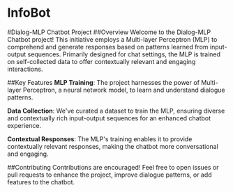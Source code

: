 # InfoBot
#Dialog-MLP Chatbot Project
##Overview
Welcome to the Dialog-MLP Chatbot project! This initiative employs a Multi-layer Perceptron (MLP) to comprehend and generate responses based on patterns learned from input-output sequences. Primarily designed for chat settings, the MLP is trained on self-collected data to offer contextually relevant and engaging interactions.

##Key Features
**MLP Training**: The project harnesses the power of Multi-layer Perceptron, a neural network model, to learn and understand dialogue patterns.

**Data Collection**: We've curated a dataset to train the MLP, ensuring diverse and contextually rich input-output sequences for an enhanced chatbot experience.

**Contextual Responses**: The MLP's training enables it to provide contextually relevant responses, making the chatbot more conversational and engaging.

##Contributing
Contributions are encouraged! Feel free to open issues or pull requests to enhance the project, improve dialogue patterns, or add features to the chatbot.
